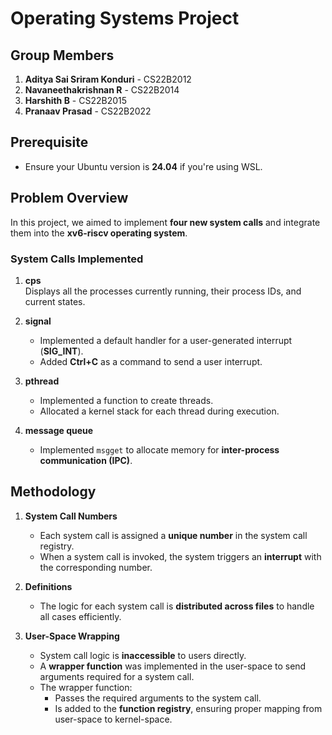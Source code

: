 # Operating Systems Project

## Group Members
1. **Aditya Sai Sriram Konduri** - CS22B2012  
2. **Navaneethakrishnan R** - CS22B2014  
3. **Harshith B** - CS22B2015  
4. **Pranaav Prasad** - CS22B2022  

## Prerequisite
- Ensure your Ubuntu version is **24.04** if you're using WSL.

## Problem Overview
In this project, we aimed to implement **four new system calls** and integrate them into the **xv6-riscv operating system**.

### System Calls Implemented
1. **cps**  
   Displays all the processes currently running, their process IDs, and current states.

2. **signal**  
   - Implemented a default handler for a user-generated interrupt (**SIG_INT**).  
   - Added **Ctrl+C** as a command to send a user interrupt.

3. **pthread**  
   - Implemented a function to create threads.  
   - Allocated a kernel stack for each thread during execution.

4. **message queue**  
   - Implemented `msgget` to allocate memory for **inter-process communication (IPC)**.

## Methodology
1. **System Call Numbers**  
   - Each system call is assigned a **unique number** in the system call registry.  
   - When a system call is invoked, the system triggers an **interrupt** with the corresponding number.

2. **Definitions**  
   - The logic for each system call is **distributed across files** to handle all cases efficiently.

3. **User-Space Wrapping**  
   - System call logic is **inaccessible** to users directly.  
   - A **wrapper function** was implemented in the user-space to send arguments required for a system call.  
   - The wrapper function:  
     - Passes the required arguments to the system call.  
     - Is added to the **function registry**, ensuring proper mapping from user-space to kernel-space.
